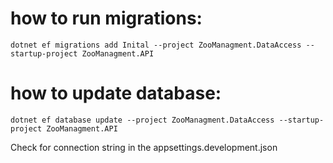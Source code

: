 # how to run migrations:

```
dotnet ef migrations add Inital --project ZooManagment.DataAccess --startup-project ZooManagment.API
```

# how to update database:

```
dotnet ef database update --project ZooManagment.DataAccess --startup-project ZooManagment.API
```

Check for connection string in the appsettings.development.json
